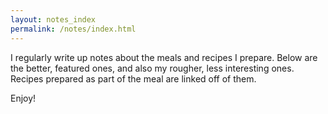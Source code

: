 ```yaml
---
layout: notes_index
permalink: /notes/index.html
---
```


I regularly write up notes about the meals and recipes I prepare. Below are the better, featured ones, and also my rougher, less interesting ones. Recipes prepared as part of the meal are linked off of them.

Enjoy!